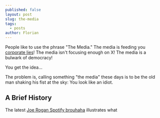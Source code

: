 ```yaml
---
published: false
layout: post
slug: the-media
tags:
  - posts
author: Florian
---
```


People like to use the phrase "The Media." The media is feeding you [corporate lies](https://twitter.com/elonmusk/status/1482853293814599686)! The media isn't focusing enough on X! The media is a bulwark of democracy!

You get the idea...

The problem is, calling something "the media" these days is to be the old man shaking his fist at the sky: You look like an idiot.

## A Brief History









The latest [Joe Rogan Spotify brouhaha](nytimes.com/2022/02/17/arts/music/spotify-joe-rogan-misinformation.html) illustrates what 